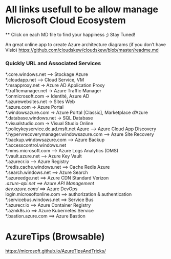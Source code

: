 # All links usefull to be allow manage Microsoft Cloud Ecosystem

** Click on each MD file to find your happiness ;) Stay Tuned!

An great online app to create Azure architecture diagrams (if you don’t have Visio)
https://github.com/cloudskew/cloudskew/blob/master/readme.md

### Quickly URL and Associated Services <br/>
*.core.windows.net –> Stockage Azure<br/>
*.cloudapp.net –> Cloud Service, VM<br/>
*.msapproxy.net -> Azure AD Application Proxy<br/>
*.trafficmanager.net -> Azure Traffic Manager<br/>
*.onmicrosoft.com -> Identité, Azure AD<br/>
*.azurewebsites.net -> Sites Web<br/>
*.azure.com -> Azure Portal<br/>
*.windowsazure.com -> Azure Portal [Classic], Marketplace d’Azure<br/>
*.database.windows.net -> SQL Database<br/>
*.visualstudio.com -> Visual Studio Online<br/>
*.policykeyservice.dc.ad.msft.net Azure –> Azure Cloud App Discovery<br/>
*.hypervrecoverymanager.windowsazure.com –> Azure Site Recovery<br/>
*.backup.windowsazure.com –> Azure Backup<br/>
*.accesscontrol.windows.net<br/>
*.mms.microsoft.com –> Azure Logs Analytics (OMS)<br/>
*.vault.azure.net –> Azure Key Vault<br/>
*.azurecr.io –> Azure Registry<br/>
*.redis.cache.windows.net ==> Cache Redis Azure<br/>
*.search.windows.net ==> Azure Search<br/>
*.azureedge.net ==> Azure CDN Standard Verizon<br/>
*.azure-api.net ==> Azure API Management<br/>
dev.azure.com/* ==> Azure DevOps<br/>
login.microsoftonline.com ==> authorization & authentication<br/>
*.servicebus.windows.net ==> Service Bus<br/>
*.azurecr.io ==> Azure Container Registry<br/>
*.azmk8s.io ==> Azure Kubernetes Service<br/>
*.bastion.azure.com ==> Azure Bastion<br/>

# AzureTips (Browsable) 
https://microsoft.github.io/AzureTipsAndTricks/

